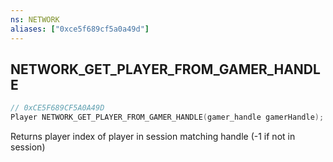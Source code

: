 ```yaml
---
ns: NETWORK
aliases: ["0xce5f689cf5a0a49d"]
---
```

## NETWORK_GET_PLAYER_FROM_GAMER_HANDLE

```c
// 0xCE5F689CF5A0A49D
Player NETWORK_GET_PLAYER_FROM_GAMER_HANDLE(gamer_handle gamerHandle);
```

Returns player index of player in session matching handle (-1 if not in session)


